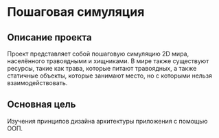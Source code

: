 # Пошаговая симуляция

## Описание проекта
Проект представляет собой пошаговую симуляцию 2D мира, населённого травоядными и хищниками. 
В мире также существуют ресурсы, такие как трава, которые питают травоядных, а также статичные объекты, которые занимают место, но с которыми нельзя взаимодействовать.

## Основная цель 
Изучения принципов дизайна архитектуры приложения с помощью ООП.
